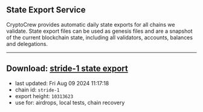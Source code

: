 ## State Export Service
CryptoCrew provides automatic daily state exports for all chains we validate. State export files can be used as genesis files and are a snapshot of the current blockchain state, including all validators, accounts, balances and delegations.

---
**Download: [stride-1 state export](https://dl-eu2.ccvalidators.com/SERVICE/stride/stride-1_export_10313623.json)**
---

- last updated: Fri Aug 09 2024 11:17:18
- chain id: `stride-1`
- export height: `10313623`
- use for: airdrops, local tests, chain recovery
